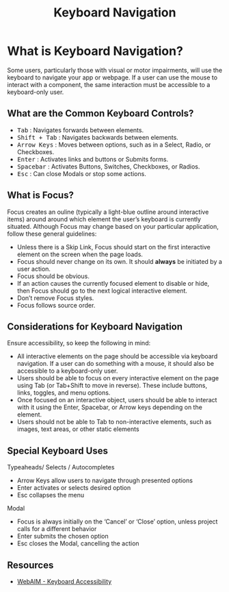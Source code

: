 ﻿---
title: Keyboard Navigation
summary: Users should be able to completely interact with your application using only the keyboard.
tags: accessibility, keyboard, focus
layout: guide
eleventyNavigation:
  key: Keyboard Navigation
  parent: Accessibility
  order: 4
  excerpt: Applications should be accessible to keyboard-only users.
  img: /img/illustrations/illus-keyboard.svg
---

# What is Keyboard Navigation?
  
Some users, particularly those with visual or motor impairments, will use the keyboard to navigate your app or webpage. If a user can use the mouse to interact with a component, the same interaction must be accessible to a keyboard-only user.

## What are the Common Keyboard Controls?
 
* <kbd>Tab</kbd> : Navigates forwards between elements.
* <kbd>Shift + Tab</kbd> : Navigates backwards between elements.
* <kbd>Arrow Keys</kbd> : Moves between options, such as in a Select, Radio, or Checkboxes.
* <kbd>Enter</kbd> : Activates links and buttons or Submits forms.
* <kbd>Spacebar</kbd> : Activates Buttons, Switches, Checkboxes, or Radios.
* <kbd>Esc</kbd> : Can close Modals or stop some actions.

## What is Focus?

Focus creates an ouline (typically a light-blue outline around interactive items) around around which element the user’s keyboard is currently situated. Although Focus may change based on your particular application, follow these general guidelines:

* Unless there is a Skip Link, Focus should start on the first interactive element on the screen when the page loads.
* Focus should never change on its own. It should **always** be initiated by a user action.
* Focus should be obvious.
* If an action causes the currently focused element to disable or hide, then Focus should go to the next logical interactive element.
* Don’t remove Focus styles.
* Focus follows source order.

## Considerations for Keyboard Navigation

Ensure accessibility, so keep the following in mind:

* All interactive elements on the page should be accessible via keyboard navigation. If a user can do something with a mouse, it should also be accessible to a keyboard-only user.
* Users should be able to focus on every interactive element on the page using Tab (or Tab+Shift to move in reverse). These include buttons, links, toggles, and menu options. 
* Once focused on an interactive object, users should be able to interact with it using the Enter, Spacebar, or Arrow keys depending on the element.
* Users should not be able to Tab to non-interactive elements, such as images, text areas, or other static elements 

## Special Keyboard Uses

Typeaheads/ Selects / Autocompletes

* Arrow Keys allow users to navigate through presented options
* Enter activates or selects desired option
* Esc collapses the menu

Modal

* Focus is always initially on the ‘Cancel’ or ‘Close’ option, unless project calls for a different behavior
* Enter submits the chosen option
* Esc closes the Modal, cancelling the action


## Resources
* <a href="https://webaim.org/techniques/keyboard/" target="_blank">WebAIM - Keyboard Accessibility</a>
